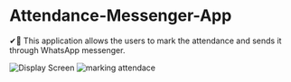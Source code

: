 # Attendance-Messenger-App
✔🏫 This application allows the users to mark the attendance and sends it through WhatsApp messenger.

![Display Screen](https://user-images.githubusercontent.com/96231680/189511155-326a80f4-2f8e-48e8-a318-5d1420087f71.png)
![marking attendace](https://user-images.githubusercontent.com/96231680/189511206-9c5a359e-1c77-43e1-80c1-0f4a2e6eca5d.png)

